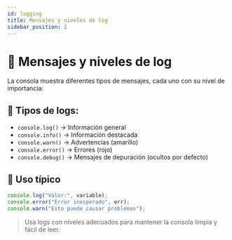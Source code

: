 ```yaml
---
id: logging
title: Mensajes y niveles de log
sidebar_position: 2
---
```


# 📝 Mensajes y niveles de log

La consola muestra diferentes tipos de mensajes, cada uno con su nivel de importancia:

## 🧭 Tipos de logs:

- `console.log()` → Información general
- `console.info()` → Información destacada
- `console.warn()` → Advertencias (amarillo)
- `console.error()` → Errores (rojo)
- `console.debug()` → Mensajes de depuración (ocultos por defecto)

## 🎯 Uso típico

```js
console.log("Valor:", variable);
console.error("Error inesperado", err);
console.warn("Esto puede causar problemas");

```

> Usa logs con niveles adecuados para mantener la consola limpia y fácil de leer.
